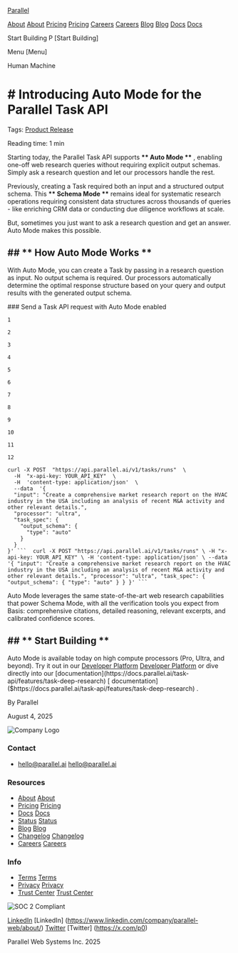 [Parallel](/)

[About](/about) [About](https://parallel.ai/about) [Pricing](/pricing) [Pricing](https://parallel.ai/pricing) [Careers](https://jobs.ashbyhq.com/parallel) [Careers](https://jobs.ashbyhq.com/parallel) [Blog](/blog) [Blog](https://parallel.ai/blog) [Docs](https://docs.parallel.ai/home) [Docs](https://docs.parallel.ai/home)

Start Building P [Start Building]

Menu [Menu]

Human Machine

# \# Introducing Auto Mode for the Parallel Task API

Tags: [Product Release](/blog?tag=product-release)

Reading time: 1 min

Starting today, the Parallel Task API supports **\*\* Auto Mode \*\*** , enabling one-off web research queries without requiring explicit output schemas. Simply ask a research question and let our processors handle the rest.

Previously, creating a Task required both an input and a structured output schema. This **\*\* Schema Mode \*\*** remains ideal for systematic research operations requiring consistent data structures across thousands of queries - like enriching CRM data or conducting due diligence workflows at scale.

But, sometimes you just want to ask a research question and get an answer. Auto Mode makes this possible.

## \## **\*\* How Auto Mode Works \*\***

With Auto Mode, you can create a Task by passing in a research question as input. No output schema is required. Our processors automatically determine the optimal response structure based on your query and output results with the generated output schema.

\### Send a Task API request with Auto Mode enabled

```
1

2

3

4

5

6

7

8

9

10

11

12

curl -X POST  "https://api.parallel.ai/v1/tasks/runs"  \
  -H  "x-api-key: YOUR_API_KEY"  \
  -H  'content-type: application/json'  \
  --data  '{
  "input": "Create a comprehensive market research report on the HVAC industry in the USA including an analysis of recent M&A activity and other relevant details.",
  "processor": "ultra",
  "task_spec": {
    "output_schema": {
      "type": "auto"
    }
  }
}' ```  curl -X POST "https://api.parallel.ai/v1/tasks/runs" \ -H "x-api-key: YOUR_API_KEY" \ -H 'content-type: application/json' \ --data '{ "input": "Create a comprehensive market research report on the HVAC industry in the USA including an analysis of recent M&A activity and other relevant details.", "processor": "ultra", "task_spec": { "output_schema": { "type": "auto" } } }' ```
```

Auto Mode leverages the same state-of-the-art web research capabilities that power Schema Mode, with all the verification tools you expect from Basis: comprehensive citations, detailed reasoning, relevant excerpts, and calibrated confidence scores.

## \## **\*\* Start Building \*\***

Auto Mode is available today on high compute processors (Pro, Ultra, and beyond). Try it out in our [Developer Platform](https://platform.parallel.ai/play/deep-research) [Developer Platform]($https://platform.parallel.ai/play/deep-research) or dive directly into our [documentation](https://docs.parallel.ai/task-api/features/task-deep-research) [ documentation]($https://docs.parallel.ai/task-api/features/task-deep-research) .

By Parallel

August 4, 2025

![Company Logo](https://parallel.ai/parallel-logo-540.png)

### Contact

* [hello@parallel.ai](mailto:hello@parallel.ai) [hello@parallel.ai](mailto:hello@parallel.ai)

### Resources

* [About](/about) [About](https://parallel.ai/about)
* [Pricing](/pricing) [Pricing](https://parallel.ai/pricing)
* [Docs](https://docs.parallel.ai) [Docs](https://docs.parallel.ai)
* [Status](https://status.parallel.ai/) [Status](https://status.parallel.ai/)
* [Blog](/blog) [Blog](https://parallel.ai/blog)
* [Changelog](https://docs.parallel.ai/resources/changelog) [Changelog](https://docs.parallel.ai/resources/changelog)
* [Careers](https://jobs.ashbyhq.com/parallel) [Careers](https://jobs.ashbyhq.com/parallel)

### Info

* [Terms](/terms-of-service) [Terms](https://parallel.ai/terms-of-service)
* [Privacy](/privacy-policy) [Privacy](https://parallel.ai/privacy-policy)
* [Trust Center](https://trust.parallel.ai/) [Trust Center](https://trust.parallel.ai/)

![SOC 2 Compliant](https://parallel.ai/soc2.svg)

[LinkedIn](https://www.linkedin.com/company/parallel-web/about/) [LinkedIn] (https://www.linkedin.com/company/parallel-web/about/) [Twitter](https://x.com/p0) [Twitter] (https://x.com/p0)

Parallel Web Systems Inc. 2025
